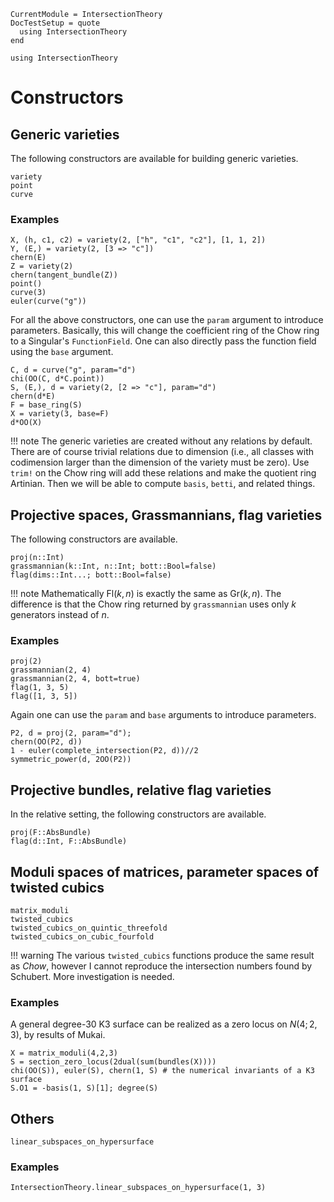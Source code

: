 ```@meta
CurrentModule = IntersectionTheory
DocTestSetup = quote
  using IntersectionTheory
end
```
```@setup repl
using IntersectionTheory
```
# Constructors
## Generic varieties
The following constructors are available for building generic varieties.
```@docs
variety
point
curve
```
### Examples
```@repl repl
X, (h, c1, c2) = variety(2, ["h", "c1", "c2"], [1, 1, 2])
Y, (E,) = variety(2, [3 => "c"])
chern(E)
Z = variety(2)
chern(tangent_bundle(Z))
point()
curve(3)
euler(curve("g"))
```
For all the above constructors, one can use the `param` argument to introduce
parameters. Basically, this will change the coefficient ring of the Chow ring
to a Singular's `FunctionField`. One can also directly pass the function field
using the `base` argument.
```@repl repl
C, d = curve("g", param="d")
chi(OO(C, d*C.point))
S, (E,), d = variety(2, [2 => "c"], param="d")
chern(d*E)
F = base_ring(S)
X = variety(3, base=F)
d*OO(X)
```
!!! note
    The generic varieties are created without any relations by default. There
    are of course trivial relations due to dimension (i.e., all classes with
    codimension larger than the dimension of the variety must be zero). Use
    `trim!` on the Chow ring will add these relations and make the quotient
    ring Artinian. Then we will be able to compute `basis`, `betti`, and
    related things.

## Projective spaces, Grassmannians, flag varieties
The following constructors are available.

```@docs
proj(n::Int)
grassmannian(k::Int, n::Int; bott::Bool=false)
flag(dims::Int...; bott::Bool=false)
```
!!! note
    Mathematically $\mathrm{Fl}(k, n)$ is exactly the same as $\mathrm{Gr}(k,
    n)$. The difference is that the Chow ring returned by `grassmannian` uses
    only $k$ generators instead of $n$.

### Examples
```@repl repl
proj(2)
grassmannian(2, 4)
grassmannian(2, 4, bott=true)
flag(1, 3, 5)
flag([1, 3, 5])
```
Again one can use the `param` and `base` arguments to introduce parameters.
```@repl repl
P2, d = proj(2, param="d");
chern(OO(P2, d))
1 - euler(complete_intersection(P2, d))//2
symmetric_power(d, 2OO(P2))
```

## Projective bundles, relative flag varieties
In the relative setting, the following constructors are available.
```@docs
proj(F::AbsBundle)
flag(d::Int, F::AbsBundle)
```

## Moduli spaces of matrices, parameter spaces of twisted cubics
```@docs
matrix_moduli
twisted_cubics
twisted_cubics_on_quintic_threefold
twisted_cubics_on_cubic_fourfold
```
!!! warning
    The various `twisted_cubics` functions produce the same result as *Chow*,
    however I cannot reproduce the intersection numbers found by Schubert.
    More investigation is needed.
### Examples
A general degree-30 K3 surface can be realized as a zero locus on $N(4;2,3)$,
by results of Mukai.
```@repl repl
X = matrix_moduli(4,2,3)
S = section_zero_locus(2dual(sum(bundles(X))))
chi(OO(S)), euler(S), chern(1, S) # the numerical invariants of a K3 surface
S.O1 = -basis(1, S)[1]; degree(S)
```

## Others
```@docs
linear_subspaces_on_hypersurface
```
### Examples
```@repl repl
IntersectionTheory.linear_subspaces_on_hypersurface(1, 3)
```

